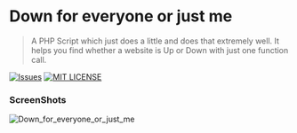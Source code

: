 # Down for everyone or just me

> A PHP Script which just does a little and does that extremely well. It helps you find whether a website is Up or Down with just one function call.

[![Issues](https://camo.githubusercontent.com/926d8ca67df15de5bd1abac234c0603d94f66c00/68747470733a2f2f696d672e736869656c64732e696f2f62616467652f636f6e747269627574696f6e732d77656c636f6d652d627269676874677265656e2e7376673f7374796c653d666c6174)](https://github.com/amarlearning/Down-for-everyone-or-just-me/issues)
[![MIT LICENSE](https://img.shields.io/pypi/l/pyzipcode-cli.svg)](http://amarlearning.mit-license.org/)

### ScreenShots
![Down_for_everyone_or_just_me](https://raw.githubusercontent.com/amarlearning/Down_for_everyone_or_just_me/master/img/down.jpg)
